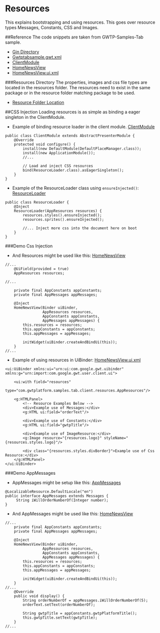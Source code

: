 # Resources

This explains bootstrapping and using resources. This goes over resource types Messages, Constants, CSS and Images.

##Reference
The code snippets are taken from GWTP-Samples-Tab sample.

* [Gin Directory](https://github.com/ArcBees/GWTP-Samples/tree/master/gwtp-samples/gwtp-sample-tab/src/main/java/com/gwtplatform/samples/tab/client/gin)
* [Gwtptabsample.gwt.xml](https://github.com/ArcBees/GWTP-Samples/blob/master/gwtp-samples/gwtp-sample-tab/src/main/java/com/gwtplatform/samples/tab/Gwtptabsample.gwt.xml)
* [ClientModule](https://github.com/ArcBees/GWTP-Samples/blob/master/gwtp-samples/gwtp-sample-tab/src/main/java/com/gwtplatform/samples/tab/client/gin/ClientModule.java)
* [HomeNewsView](https://github.com/ArcBees/GWTP-Samples/blob/master/gwtp-samples/gwtp-sample-tab/src/main/java/com/gwtplatform/samples/tab/client/application/homenews/HomeNewsView.java)
* [HomeNewsView.ui.xml](https://github.com/ArcBees/GWTP-Samples/blob/master/gwtp-samples/gwtp-sample-tab/src/main/java/com/gwtplatform/samples/tab/client/application/homenews/HomeNewsView.ui.xml)

###Resources Directory
The properties, images and css file types are located in the resources folder. The resources need to exist in the same package or in the resource folder matching package to be used.

* [Resource Folder Location](https://github.com/ArcBees/GWTP-Samples/tree/master/gwtp-samples/gwtp-sample-tab/src/main/resources/com/gwtplatform/samples/tab/client/resources)

##CSS Injection
Loading resources is as simple as binding a eager singleton in the ClientModule.

* Example of binding resource loader in the client module. [ClientModule](https://github.com/ArcBees/GWTP-Samples/blob/master/gwtp-samples/gwtp-sample-tab/src/main/java/com/gwtplatform/samples/tab/client/gin/ClientModule.java)

```
public class ClientModule extends AbstractPresenterModule {
    @Override
    protected void configure() {
        install(new DefaultModule(DefaultPlaceManager.class));
        install(new ApplicationModule());
        //...

        // Load and inject CSS resources
        bind(ResourceLoader.class).asEagerSingleton();
    }
}
```

* Example of the ResourceLoader class using `ensureInjected()`: [ResourceLoader](https://github.com/ArcBees/GWTP-Samples/blob/master/gwtp-samples/gwtp-sample-tab/src/main/java/com/gwtplatform/samples/tab/client/gin/ResourceLoader.java)

```
public class ResourceLoader {
    @Inject
    ResourceLoader(AppResources resources) {
        resources.styles().ensureInjected();
        resources.sprites().ensureInjected();

        //... Inject more css into the document here on boot
    }
}
```

###Demo Css Injection
* And Resources might be used like this: [HomeNewsView](https://github.com/ArcBees/GWTP-Samples/blob/master/gwtp-samples/gwtp-sample-tab/src/main/java/com/gwtplatform/samples/tab/client/application/homenews/HomeNewsView.java)

```
//...
    @UiField(provided = true)
    AppResources resources;

//...

    private final AppConstants appConstants;
    private final AppMessages appMessages;

    @Inject
    HomeNewsView(Binder uiBinder,
                 AppResources resources,
                 AppConstants appConstants,
                 AppMessages appMessages) {
        this.resources = resources;
        this.appConstants = appConstants;
        this.appMessages = appMessages;

        initWidget(uiBinder.createAndBindUi(this));
    }
//...
```
* Example of using resources in UiBinder: [HomeNewsView.ui.xml](https://github.com/ArcBees/GWTP-Samples/blob/master/gwtp-samples/gwtp-sample-tab/src/main/java/com/gwtplatform/samples/tab/client/application/homenews/HomeNewsView.ui.xml)

```
<ui:UiBinder xmlns:ui="urn:ui:com.google.gwt.uibinder" xmlns:g="urn:import:com.google.gwt.user.client.ui">

    <ui:with field="resources"
             type="com.gwtplatform.samples.tab.client.resources.AppResources"/>

    <g:HTMLPanel>
        <!-- Resource Examples Below -->
        <div>Example use of Messages:</div>
        <g:HTML ui:field="orderText"/>

        <div>Example use of Constants:</div>
        <g:HTML ui:field="gwtpTitle"/>

        <div>Example use of ImageResource:</div>
        <g:Image resource="{resources.logo}" styleName="{resources.styles.logo}"/>

        <div class="{resources.styles.divBorder}">Example use of Css Resource:</div>
    </g:HTMLPanel>
</ui:UiBinder>
```

###Demo AppMessages
* AppMessages might be setup like this: [AppMessages](https://github.com/ArcBees/GWTP-Samples/blob/master/gwtp-samples/gwtp-sample-tab/src/main/java/com/gwtplatform/samples/tab/client/resources/AppMessages.java)

```
@LocalizableResource.DefaultLocale("en")
public interface AppMessages extends Messages {
     String iWillOrderNumberOf(Integer number);
}
```
* And AppMessages might be used like this: [HomeNewsView](https://github.com/ArcBees/GWTP-Samples/blob/master/gwtp-samples/gwtp-sample-tab/src/main/java/com/gwtplatform/samples/tab/client/application/homenews/HomeNewsView.java)

```
//...
    private final AppConstants appConstants;
    private final AppMessages appMessages;

    @Inject
    HomeNewsView(Binder uiBinder,
                 AppResources resources,
                 AppConstants appConstants,
                 AppMessages appMessages) {
        this.resources = resources;
        this.appConstants = appConstants;
        this.appMessages = appMessages;

        initWidget(uiBinder.createAndBindUi(this));
    }
//...
    @Override
    public void display() {
        String orderNumberOf = appMessages.iWillOrderNumberOf(5);
        orderText.setText(orderNumberOf);

        String gwtpTitle = appConstants.gwtpPlatformTitle();
        this.gwtpTitle.setText(gwtpTitle);
    }
//...
```
